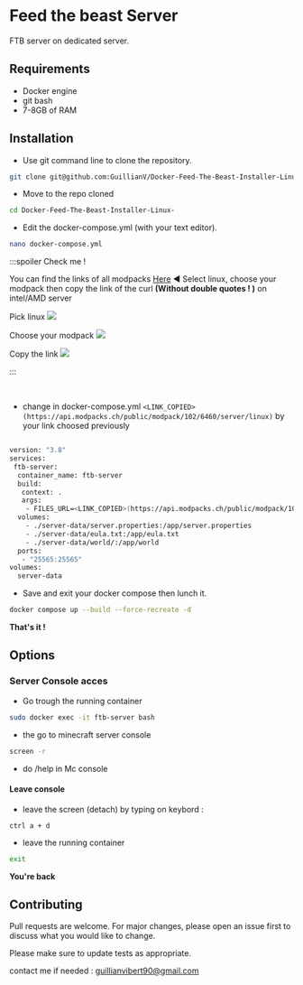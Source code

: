 
# Feed the beast Server

FTB server on dedicated server.

## Requirements

- Docker engine
- git bash
- 7-8GB of RAM

## Installation

* Use git command line to clone the repository.
```bash
git clone git@github.com:GuillianV/Docker-Feed-The-Beast-Installer-Linux-.git
```

* Move to the repo cloned
```bash
cd Docker-Feed-The-Beast-Installer-Linux-
```

* Edit the docker-compose.yml (with your text editor).

```bash
nano docker-compose.yml
```


:::spoiler Check me !


You can find the links of all modpacks [Here](https://feed-the-beast.com/modpacks/server-files) :arrow_backward: 
Select linux, choose your modpack then copy the link of the curl **(Without double quotes ! )** on intel/AMD server

Pick linux
![](https://i.imgur.com/F7iw87H.png)

Choose your modpack 
![](https://i.imgur.com/37fBsFJ.png)

Copy the link
![](https://i.imgur.com/AHn3Exs.png)

:::


<br>

* change in docker-compose.yml ``<LINK_COPIED>(https://api.modpacks.ch/public/modpack/102/6460/server/linux)`` by your link choosed previously

```bash

version: "3.8"
services:
 ftb-server:
  container_name: ftb-server
  build:
   context: .
   args:
    - FILES_URL=<LINK_COPIED>(https://api.modpacks.ch/public/modpack/102/6460/server/linux)
  volumes:
    - ./server-data/server.properties:/app/server.properties
    - ./server-data/eula.txt:/app/eula.txt
    - ./server-data/world/:/app/world
  ports:
   - "25565:25565"
volumes:
  server-data

```


* Save and exit your docker compose then lunch it.
```bash
docker compose up --build --force-recreate -d
```

**That's it !**

## Options

### Server Console acces

* Go trough the running container

```bash
sudo docker exec -it ftb-server bash
```

* the go to minecraft server console

```bash
screen -r
```

* do /help in Mc console


#### Leave console

* leave the screen (detach) by typing on keybord : 

``ctrl a + d``

* leave the running container

```bash
exit
```

**You're back**

## Contributing

Pull requests are welcome. For major changes, please open an issue first
to discuss what you would like to change.

Please make sure to update tests as appropriate.

contact me if needed : guillianvibert90@gmail.com
